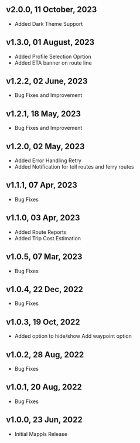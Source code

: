 ## v2.0.0, 11 October, 2023
- Added Dark Theme Support

## v1.3.0, 01 August, 2023
- Added Profile Selection Oprtion
- Added ETA banner on route line

## v1.2.2, 02 June, 2023
- Bug Fixes and Improvement

## v1.2.1, 18 May, 2023
- Bug Fixes and Improvement

## v1.2.0, 02 May, 2023
- Added Error Handling Retry
- Added  Notification for toll routes and ferry routes

## v1.1.1, 07 Apr, 2023
- Bug Fixes

## v1.1.0, 03 Apr, 2023
- Added Route Reports
- Added Trip Cost Estimation

## v1.0.5, 07 Mar, 2023
- Bug Fixes

## v1.0.4, 22 Dec, 2022
- Bug Fixes

## v1.0.3, 19 Oct, 2022
- Added option to hide/show Add waypoint option

## v1.0.2, 28 Aug, 2022
- Bug Fixes

## v1.0.1, 20 Aug, 2022
- Bug Fixes

## v1.0.0, 23 Jun, 2022
- Initial Mappls Release